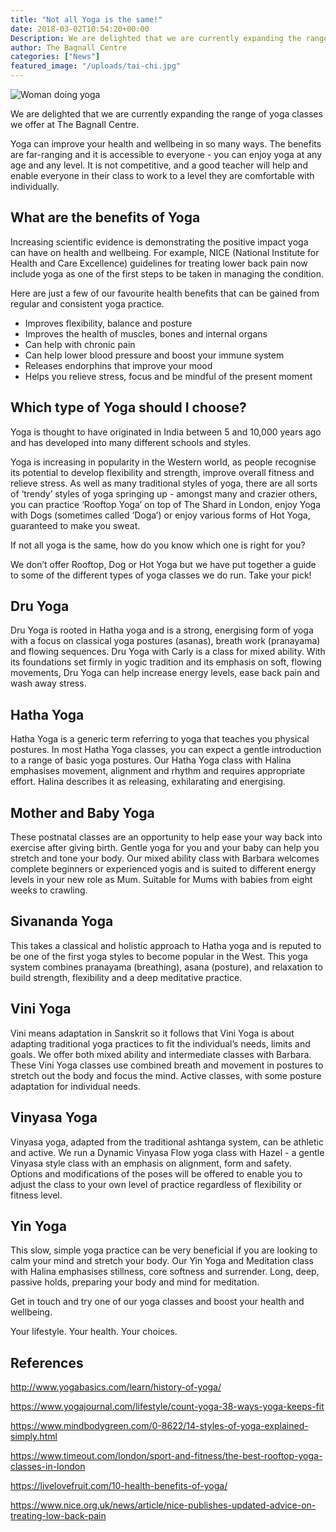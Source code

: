 ```yaml
---
title: "Not all Yoga is the same!"
date: 2018-03-02T10:54:20+00:00
Description: We are delighted that we are currently expanding the range of yoga classes we offer at The Bagnall Centre. 
author: The Bagnall Centre
categories: ["News"]
featured_image: "/uploads/tai-chi.jpg"
---
```

![Woman doing yoga](/uploads/image-yoga-blogs.jpg)

We are delighted that we are currently expanding the range of yoga classes we offer at The Bagnall Centre. 

Yoga can improve your health and wellbeing in so many ways. The benefits are far-ranging and it is accessible to everyone - you can enjoy yoga at any age and any level. It is not competitive, and a good teacher will help and enable everyone in their class to work to a level they are comfortable with individually.  

## What are the benefits of Yoga

Increasing scientific evidence is demonstrating the positive impact yoga can have on health and wellbeing. For example, NICE (National Institute for Health and Care Excellence) guidelines for treating lower back pain now include yoga as one of the first steps to be taken in managing the condition.

Here are just a few of our favourite health benefits that can be gained from regular and consistent yoga practice.

* Improves flexibility, balance and posture
* Improves the health of muscles, bones and internal organs
* Can help with chronic pain
* Can help lower blood pressure and boost your immune system
* Releases endorphins that improve your mood
* Helps you relieve stress, focus and be mindful of the present moment

## Which type of Yoga should I choose?

Yoga is thought to have originated in India between 5 and 10,000 years ago and has developed into many different schools and styles. 

Yoga is increasing in popularity in the Western world, as people recognise its potential to develop flexibility and strength, improve overall fitness and relieve stress. As well as many traditional styles of yoga, there are all sorts of ‘trendy’ styles of yoga springing up - amongst many and crazier others, you can practice ‘Rooftop Yoga’ on top of The Shard in London, enjoy Yoga with Dogs (sometimes called ‘Doga’) or enjoy various forms of Hot Yoga, guaranteed to make you sweat. 

If not all yoga is the same, how do you know which one is right for you?

We don’t offer Rooftop, Dog or Hot Yoga but we have put together a guide to some of the different types of yoga classes we do run. Take your pick! 

## Dru Yoga

Dru Yoga is rooted in Hatha yoga and is a strong, energising form of yoga with a focus on classical yoga postures (asanas), breath work (pranayama) and flowing sequences. Dru Yoga with Carly is a class for mixed ability. With its foundations set firmly in yogic tradition and its emphasis on soft, flowing movements, Dru Yoga can help increase energy levels, ease back pain and wash away stress. 

## Hatha Yoga

Hatha Yoga is a generic term referring to yoga that teaches you physical postures. In most Hatha Yoga classes, you can expect a gentle introduction to a range of basic yoga postures. Our Hatha Yoga class with Halina emphasises movement, alignment and rhythm and requires appropriate effort. Halina describes it as releasing, exhilarating and energising.

## Mother and Baby Yoga

These postnatal classes are an opportunity to help ease your way back into exercise after giving birth. Gentle yoga for you and your baby can help you stretch and tone your body. Our mixed ability class with Barbara welcomes complete beginners or experienced yogis and is suited to different energy levels in your new role as Mum. Suitable for Mums with babies from eight weeks to crawling. 

## Sivananda Yoga

This takes a classical and holistic approach to Hatha yoga and is reputed to be one of the first yoga styles to become popular in the West. This yoga system combines pranayama (breathing), asana (posture), and relaxation to build strength, flexibility and a deep meditative practice.  

## Vini Yoga

Vini means adaptation in Sanskrit so it follows that Vini Yoga is about adapting traditional yoga practices to fit the individual’s needs, limits and goals. We offer both mixed ability and intermediate classes with Barbara. These Vini Yoga classes use combined breath and movement in postures to stretch out the body and focus the mind. Active classes, with some posture adaptation for individual needs. 

## Vinyasa Yoga 

Vinyasa yoga, adapted from the traditional ashtanga system, can be athletic and active. We run a Dynamic Vinyasa Flow yoga class with Hazel - a gentle Vinyasa style class with an emphasis on alignment, form and safety. Options and modifications of the poses will be offered to enable you to adjust the class to your own level of practice regardless of flexibility or fitness level. 

## Yin Yoga

This slow, simple yoga practice can be very beneficial if you are looking to calm your mind and stretch your body. Our Yin Yoga and Meditation class with Halina emphasises stillness, core softness and surrender. Long, deep, passive holds, preparing your body and mind for meditation. 

Get in touch and try one of our yoga classes and boost your health and wellbeing. 

Your lifestyle. Your health. Your choices. 

## References

<http://www.yogabasics.com/learn/history-of-yoga/> 

<https://www.yogajournal.com/lifestyle/count-yoga-38-ways-yoga-keeps-fit> 

<https://www.mindbodygreen.com/0-8622/14-styles-of-yoga-explained-simply.html> 

<https://www.timeout.com/london/sport-and-fitness/the-best-rooftop-yoga-classes-in-london> 

<https://livelovefruit.com/10-health-benefits-of-yoga/> 

<https://www.nice.org.uk/news/article/nice-publishes-updated-advice-on-treating-low-back-pain>
